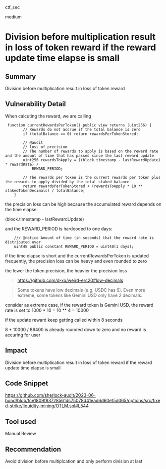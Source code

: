 ctf_sec

medium

# Division before multiplication result in loss of token reward if the reward update time elapse is small

## Summary

Division before multiplication result in loss of token reward

## Vulnerability Detail

When calcuting the reward, we are calling

```solidity
 function currentRewardsPerToken() public view returns (uint256) {
        // Rewards do not accrue if the total balance is zero
        if (totalBalance == 0) return rewardsPerTokenStored;

        // @audit
        // loss of precision
        // The number of rewards to apply is based on the reward rate and the amount of time that has passed since the last reward update
        uint256 rewardsToApply = ((block.timestamp - lastRewardUpdate) * rewardRate) /
            REWARD_PERIOD;

        // The rewards per token is the current rewards per token plus the rewards to apply divided by the total staked balance
        return rewardsPerTokenStored + (rewardsToApply * 10 ** stakedTokenDecimals) / totalBalance;
    }
```

the precision loss can be high because the accumulated reward depends on the time elapse:

(block.timestamp - lastRewardUpdate)

and the REWARD_PERIOD is hardcoded to one days:

```solidity
    /// @notice Amount of time (in seconds) that the reward rate is distributed over
    uint48 public constant REWARD_PERIOD = uint48(1 days);
```

if the time elapse is short and the currentRewardsPerToken is updated frequently, the precision loss can be heavy and even rounded to zero

the lower the token precision, the heavier the precision loss

> https://github.com/d-xo/weird-erc20#low-decimals

> Some tokens have low decimals (e.g. USDC has 6). Even more extreme, some tokens like Gemini USD only have 2 decimals.

consider as extreme case, if the reward token is Gemini USD, the reward rate is set to 1000 * 10 = 10 ** 4 = 10000

if the update reward keep getting called within 8 seconds

8 * 10000 / 86400 is already rounded down to zero and no reward is accuring for user

## Impact

Division before multiplication result in loss of token reward if the reward update time elapse is small

## Code Snippet

https://github.com/sherlock-audit/2023-06-bond/blob/fce1809f83728561dc75078d41ead6d60e15d065/options/src/fixed-strike/liquidity-mining/OTLM.sol#L544

## Tool used

Manual Review

## Recommendation

Avoid division before multiplcation and only perform division at last